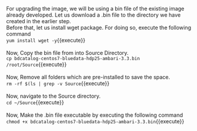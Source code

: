 For upgrading the image, we will be using a bin file of the existing image already developed. Let us download a .bin file to the directory we have created in the earlier step. 
<br>
Before that, let us install wget package. For doing so, execute the following command
<br>
`yum install wget -y`{{execute}}<br>
<br>
Now, Copy the bin file from into Source Directory.
<br>
`cp bdcatalog-centos7-bluedata-hdp25-ambari-3.3.bin /root/Source`{{execute}}
<br>
<br>
Now, Remove all folders which are pre-installed to save the space.
<br>
`rm -rf $(ls | grep -v Source`{{execute}}
<br>
<br>
Now, navigate to the Source directory.
<br>
`cd ~/Source`{{execute}}
<br>
<br>
Now, Make the .bin file executable by executing the following command<br>
`chmod +x bdcatalog-centos7-bluedata-hdp25-ambari-3.3.bin`{{execute}}

